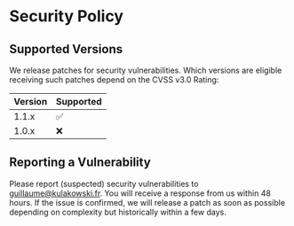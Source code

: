 # Security Policy

## Supported Versions

We release patches for security vulnerabilities. Which versions are eligible receiving such patches depend on the CVSS v3.0 Rating:

| Version | Supported          |
| ------- | ------------------ |
| 1.1.x   | :white_check_mark: |
| 1.0.x   | :x:                |

## Reporting a Vulnerability

Please report (suspected) security vulnerabilities to guillaume@kulakowski.fr. You will receive a response from us within 48 hours. If the issue is confirmed, we will release a patch as soon as possible depending on complexity but historically within a few days.
